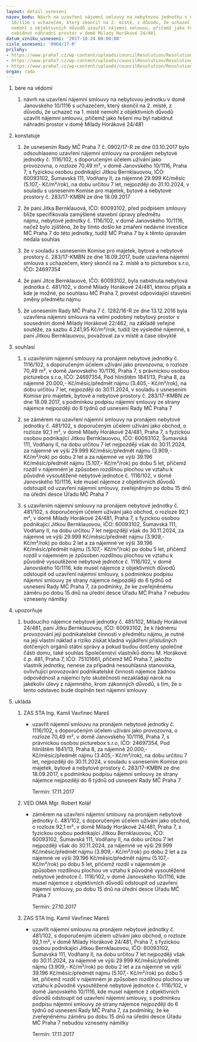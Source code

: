 ```yaml
---
layout: detail_usneseni
nazev_bodu: Návrh na uzavření nájemní smlouvy na nebytovou jednotku v domě Janovského
  10/1116 s uchazečem, který skončil na 2. místě, z důvodu, že uchazeč na 1. místě
  nemohl z objektivních důvodů uzavřít nájemní smlouvu, přičemž jako řešení mu byl
  nabídnut náhradní prostor v domě Milady Horákové 24/481
datum_vzniku_usneseni: '2017-10-24 00:00:00'
cislo_usneseni: '0964/17-R'
prilohy:
- https://www.praha7.cz/wp-content/uploads/councilResolution/Resolutions/29535/export/01_NBP20171024~260844.docx
- https://www.praha7.cz/wp-content/uploads/councilResolution/Resolutions/29535/export/02_NBP20171024~260843.pdf
- https://www.praha7.cz/wp-content/uploads/councilResolution/Resolutions/29535/export/export~295009.pdf
organ: rada
---
```

<ol class="urzList_view" id="urzList">
<li id="" class="urzClass1"><span name="1">bere na vědomí</span> 
<ol class="urzOlClass decimal ">
<li id="" class="urzClass2" style="TEXT-ALIGN: left"><span><p>návrh na uzavření nájemní smlouvy na nebytovou jednotku v domě Janovského 10/1116 s uchazečem, který skončil na 2. místě, z důvodu, že uchazeč na 1. místě nemohl z objektivních důvodů uzavřít nájemní smlouvu, přičemž jako řešení mu byl nabídnut náhradní prostor v domě Milady Horákové 24/481</p></span></li></ol></li>
<li id="" class="urzClass1"><span name="6">konstatuje</span> 
<ol class="urzOlClass decimal ">
<li id="" class="urzClass2" style="TEXT-ALIGN: left"><span><p>že usnesením Rady MČ Praha 7 č. 0902/17-R ze dne 03.10.2017 bylo odsouhlaseno uzavření nájemní smlouvy na pronájem nebytové jednotky č. 1116/102, s doporučeným účelem užívání jako provozovna, o rozloze 70,49 m², v domě Janovského 10/1116, Praha 7, s fyzickou osobou podnikající Jitkou Bernklauovou, IČO: 60093102, Šumavská 111, Vodňany II, za nájemné 29.999 Kč/měsíc (5.107,- Kč/m²/rok), na dobu určitou 7 let, nejpozději do 31.10.2024, v souladu s usnesením Komise pro majetek, bytové a nebytové prostory č. 283/17-KMBN ze dne 18.09.2017</p></span></li>
<li id="" class="urzClass2" style="TEXT-ALIGN: left"><span><p>že paní Jitka Bernklauová, IČO: 60093102, před podpisem smlouvy blíže specifikovala zamýšlené stavební úpravy předmětu nájmu,&nbsp;nebytové jednotky č. 1116/102,&nbsp;v domě Janovského 10/1116, načež bylo zjištěno, že by tímto došlo ke zmaření nedávné investice MČ Praha 7 do této jednotky, tudíž MČ Praha 7 by k těmto úpravám nedala souhlas</p></span></li>
<li id="" class="urzClass2" style="TEXT-ALIGN: left"><span><p>že v souladu s usnesením Komise pro majetek, bytové a nebytové prostory č. 283/17-KMBN ze dne 18.09.2017, bude uzavřena nájemní smlouva s uchazečem, který skončil na 2. místě a to picturebox s.r.o, IČO: 24697354</p></span></li>
<li id="" class="urzClass2" style="TEXT-ALIGN: left"><span><p>že paní Jitce Bernklauové, IČO: 60093102, byla nabídnuta nebytová jednotka č. 481/102, v domě Milady Horákové 24/481, kterou přijala a kde je možné, po souhlasu MČ Praha 7, provést odpovídající stavební změny předmětu nájmu<br></p></span></li>
<li id="" class="urzClass2" style="TEXT-ALIGN: left"><span><p>že usnesením Rady MČ Praha 7 č. 1282/16-R ze dne 13.12.2016 byla uzavřena nájemní smlouva na velmi podobný nebytový prostor v sousedním domě Milady Horákové 22/462, na základě veřejné soutěže,&nbsp;za sazbu 4.241,95 Kč/m²/rok, tudíž lze výsledné nájemné, s paní Jitkou Bernklauovou, považovat za v místě a čase obvyklé</p></span></li></ol></li>
<li id="" class="urzClass1"><span name="26">souhlasí</span> 
<ol class="urzOlClass decimal ">
<li id="" class="urzClass2" style="TEXT-ALIGN: left"><span><p>s uzavřením nájemní smlouvy na pronájem nebytové jednotky č. 1116/102, s doporučeným účelem užívání jako provozovna, o rozloze 70,49 m², v domě Janovského 10/1116, Praha 7, s právnickou osobou picturebox s.r.o, IČO: 24697354, Pod hliništěm 1841/13, Praha 8, za nájemné 20.000,- Kč/měsíc/předmět nájmu (3.405,- Kč/m²/rok), na dobu určitou 7 let, nejpozději do 30.11.2024, v souladu s usnesením Komise pro majetek, bytové a nebytové prostory č. 283/17-KMBN ze dne 18.09.2017, s podmínkou podpisu nájemní smlouvy ze strany nájemce nejpozději do 6 týdnů od usnesení Rady MČ Praha 7</p></span></li>
<li id="" class="urzClass2" style="TEXT-ALIGN: left"><span><p>se záměrem na uzavření nájemní smlouvy na pronájem nebytové jednotky č. 481/102, s doporučeným účelem užívání jako obchod, o rozloze 92,1 m², v domě Milady Horákové 24/481, Praha 7, s fyzickou osobou podnikající Jitkou Bernklauovou, IČO: 60093102, Šumavská 111, Vodňany II, na dobu určitou 7 let nejpozději však do 30.11.2024, za nájemné ve výši 29.999 Kč/měsíc/předmět nájmu (3.909,- Kč/m²/rok) po dobu 2 let a za nájemné ve výši 39.196 Kč/měsíc/předmět nájmu (5.107,- Kč/m²/rok) po dobu 5 let, přičemž rozdíl v nájemném je způsoben rozdílnou plochou ve vztahu k původně vysoutěžené nebytové jednotce č. 1116/102, v domě Janovského 10/1116, kde musel nájemce z objektivních důvodů odstoupit od uzavření nájemní smlouvy, zveřejněným po dobu 15 dnů na úřední desce Úřadu MČ Praha 7<br></p></span></li>
<li id="" class="urzClass2" style="TEXT-ALIGN: left"><span><p>s uzavřením nájemní smlouvy na pronájem nebytové jednotky č. 481/102, s doporučeným účelem užívání jako obchod, o rozloze 92,1 m², v domě Milady Horákové 24/481, Praha 7, s fyzickou osobou podnikající Jitkou Bernklauovou, IČO: 60093102, Šumavská 111, Vodňany II, na dobu určitou 7 let nejpozději však do 30.11.2024, za nájemné ve výši 29.999 Kč/měsíc/předmět nájmu (3.909,- Kč/m²/rok) po dobu 2 let a za nájemné ve výši 39.196 Kč/měsíc/předmět nájmu (5.107,- Kč/m²/rok) po dobu 5 let, přičemž rozdíl v nájemném je způsoben rozdílnou plochou ve vztahu k původně vysoutěžené nebytové jednotce č. 1116/102, v domě Janovského 10/1116, kde musel nájemce z objektivních důvodů odstoupit od uzavření nájemní smlouvy, s podmínkou podpisu nájemní smlouvy ze strany nájemce nejpozději do 6 týdnů od usnesení Rady MČ Praha 7, za podmínky, že ke zveřejněnému záměru po dobu 15 dnů na úřední desce Úřadu MČ Praha 7 nebudou vzneseny námitky<br></p></span></li></ol></li>
<li id="" class="urzClass1"><span name="92">upozorňuje</span> 
<ol class="urzOlClass decimal ">
<li id="" class="urzClass2" style="TEXT-ALIGN: left"><span><p>budoucího nájemce nebytové jednotky č. 481/102, Milady Horákové 24/481, paní Jitku Bernklauovou, IČO: 60093102, že k řádnému provozování její podnikatelské činnosti v předmětu nájmu, je nutné na její vlastní náklad a riziko získat kladná vyjádření příslušných dotčených orgánů státní správy a pokud budou dotčeny společné části domu, také souhlas Společenství vlastníků domu M. Horákové č.p. 481, Praha 7, IČO: 75101661, přičemž MČ Praha 7, jakožto vlastník jednotky, nenese za případná nesouhlasná stanoviska, ovlivňující provozování podnikatelské činnosti nájemce žádnou odpovědnost a nájemci tyto skutečnosti nezakládají nárok na jakékoliv úlevy z nájemného, krom zákonných důvodů, s tím, že o tento odstavec bude doplněn text nájemní smlouvy</p></span></li></ol></li><li class="urzClass1" id="urzUkoly"><span name="1">ukládá</span><ol class="urzOlClass"><li class="urzClass2"><span><p>ZAS STA Ing. Kamil Vavřinec Mareš</p></span><ul class="urzUlClass"><li class="urzClass3"><span><p>uzavřít nájemní smlouvu na pronájem nebytové jednotky č. 1116/102, s doporučeným účelem užívání jako provozovna, o rozloze 70,49 m², v domě Janovského 10/1116, Praha 7, s právnickou osobou picturebox s.r.o, IČO: 24697354, Pod hliništěm 1841/13, Praha 8, za nájemné 20.000,- Kč/měsíc/předmět nájmu (3.405,- Kč/m²/rok), na dobu určitou 7 let, nejpozději do 30.11.2024, v souladu s usnesením Komise pro majetek, bytové a nebytové prostory č. 283/17-KMBN ze dne 18.09.2017, s podmínkou podpisu nájemní smlouvy ze strany nájemce nejpozději do 6 týdnů od usnesení Rady MČ Praha 7</p></span><span class="urzUkolTermin">  Termín:&nbsp;17.11.2017</span></li></ul></li><li class="urzClass2"><span><p>VED OMA Mgr. Robert Kolář</p></span><ul class="urzUlClass"><li class="urzClass3"><span><p>záměrem na uzavření nájemní smlouvy na pronájem nebytové jednotky č. 481/102, s doporučeným účelem užívání jako obchod, o rozloze 92,1 m², v domě Milady Horákové 24/481, Praha 7, s fyzickou osobou podnikající Jitkou Bernklauovou, IČO: 60093102, Šumavská 111, Vodňany II, na dobu určitou 7 let nejpozději však do 30.11.2024, za nájemné ve výši 29.999 Kč/měsíc/předmět nájmu (3.909,- Kč/m²/rok) po dobu 2 let a za nájemné ve výši 39.196 Kč/měsíc/předmět nájmu (5.107,- Kč/m²/rok) po dobu 5 let, přičemž rozdíl v nájemném je způsoben rozdílnou plochou ve vztahu k původně vysoutěžené nebytové jednotce č. 1116/102, v domě Janovského 10/1116, kde musel nájemce z objektivních důvodů odstoupit od uzavření nájemní smlouvy, po dobu 15 dnů na úřední desce Úřadu MČ Praha 7</p></span><span class="urzUkolTermin">  Termín:&nbsp;27.10.2017</span></li></ul></li><li class="urzClass2"><span><p>ZAS STA Ing. Kamil Vavřinec Mareš</p></span><ul class="urzUlClass"><li class="urzClass3"><span><p>uzavřít nájemní smlouvu na pronájem nebytové jednotky č. 481/102, s doporučeným účelem užívání jako obchod, o rozloze 92,1 m², v domě Milady Horákové 24/481, Praha 7, s fyzickou osobou podnikající Jitkou Bernklauovou, IČO: 60093102, Šumavská 111, Vodňany II, na dobu určitou 7 let nejpozději však do 30.11.2024, za nájemné ve výši 29.999 Kč/měsíc/předmět nájmu (3.909,- Kč/m²/rok) po dobu 2 let a za nájemné ve výši 39.196 Kč/měsíc/předmět nájmu (5.107,- Kč/m²/rok) po dobu 5 let, přičemž rozdíl v nájemném je způsoben rozdílnou plochou ve vztahu k původně vysoutěžené nebytové jednotce č. 1116/102, v domě Janovského 10/1116, kde musel nájemce z objektivních důvodů odstoupit od uzavření nájemní smlouvy, s podmínkou podpisu nájemní smlouvy ze strany nájemce nejpozději do 6 týdnů od usnesení Rady MČ Praha 7, za podmínky, že ke zveřejněnému záměru po dobu 15 dnů na úřední desce Úřadu MČ Praha 7 nebudou vzneseny námitky</p></span><span class="urzUkolTermin">  Termín:&nbsp;17.11.2017</span></li></ul></li></ol></li>
</ol>